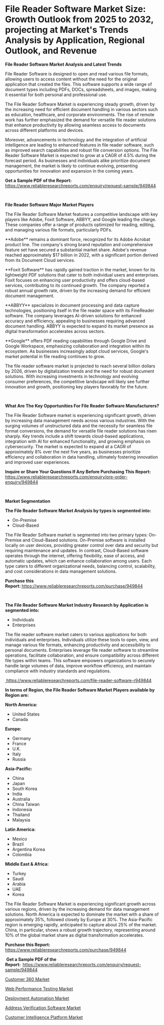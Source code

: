 <p><h1>File Reader Software Market Size: Growth Outlook from 2025 to 2032, projecting at Market's Trends Analysis by Application, Regional Outlook, and Revenue</h1></p><p><strong>File Reader Software Market Analysis and Latest Trends</strong></p>
<p><p>File Reader Software is designed to open and read various file formats, allowing users to access content without the need for the original application that created the files. This software supports a wide range of document types including PDFs, DOCs, spreadsheets, and images, making it essential for both personal and professional use. </p><p>The File Reader Software Market is experiencing steady growth, driven by the increasing need for efficient document handling in various sectors such as education, healthcare, and corporate environments. The rise of remote work has further emphasized the demand for versatile file reader solutions that enhance productivity by allowing seamless access to documents across different platforms and devices. </p><p>Moreover, advancements in technology and the integration of artificial intelligence are leading to enhanced features in file reader software, such as improved search capabilities and robust file conversion options. The File Reader Software Market is expected to grow at a CAGR of 4.5% during the forecast period. As businesses and individuals alike prioritize document management, the market is likely to continue evolving, presenting opportunities for innovation and expansion in the coming years.</p></p>
<p><strong>Get a Sample PDF of the Report:&nbsp;</strong> <a href="https://www.reliableresearchreports.com/enquiry/request-sample/949844?utm_campaign=117&utm_medium=2&utm_source=Github&utm_content=ia&utm_term=05032025&utm_id=file-reader-software">https://www.reliableresearchreports.com/enquiry/request-sample/949844</a></p>
<p>&nbsp;</p>
<p><strong>File Reader Software Major Market Players</strong></p>
<p><p>The File Reader Software Market features a competitive landscape with key players like Adobe, Foxit Software, ABBYY, and Google leading the charge. These companies offer a range of products optimized for reading, editing, and managing various file formats, particularly PDFs.</p><p>**Adobe** remains a dominant force, recognized for its Adobe Acrobat product line. The company's strong brand reputation and comprehensive feature set have secured a substantial market share. Adobe's revenue reached approximately $17 billion in 2022, with a significant portion derived from its Document Cloud services.</p><p>**Foxit Software** has rapidly gained traction in the market, known for its lightweight PDF solutions that cater to both individual users and enterprises. Foxit focuses on enhancing user productivity and offers cloud-based services, contributing to its continued growth. The company reported a robust annual growth rate, driven by the increasing demand for efficient document management.</p><p>**ABBYY** specializes in document processing and data capture technologies, positioning itself in the file reader space with its FineReader software. The company leverages AI-driven solutions for enhanced accuracy and efficiency, appealing to businesses requiring advanced document handling. ABBYY is expected to expand its market presence as digital transformation accelerates across sectors.</p><p>**Google** offers PDF reading capabilities through Google Drive and Google Workspace, emphasizing collaboration and integration within its ecosystem. As businesses increasingly adopt cloud services, Google's market potential in file reading continues to grow.</p><p>The file reader software market is projected to reach several billion dollars by 2026, driven by digitalization trends and the need for robust document solutions. With increasing investments in technology and evolving consumer preferences, the competitive landscape will likely see further innovation and growth, positioning key players favorably for the future.</p></p>
<p>&nbsp;</p>
<p><strong>What Are The Key Opportunities For File Reader Software Manufacturers?</strong></p>
<p><p>The File Reader Software market is experiencing significant growth, driven by increasing data management needs across various industries. With the surging volumes of unstructured data and the necessity for seamless file format conversions, the demand for versatile file reader solutions has risen sharply. Key trends include a shift towards cloud-based applications, integration with AI for enhanced functionality, and growing emphasis on cybersecurity. The market is expected to expand at a CAGR of approximately 8% over the next five years, as businesses prioritize efficiency and collaboration in data handling, ultimately fostering innovation and improved user experiences.</p></p>
<p><strong>Inquire or Share Your Questions If Any Before Purchasing This Report:</strong> <a href="https://www.reliableresearchreports.com/enquiry/pre-order-enquiry/949844?utm_campaign=117&utm_medium=2&utm_source=Github&utm_content=ia&utm_term=05032025&utm_id=file-reader-software">https://www.reliableresearchreports.com/enquiry/pre-order-enquiry/949844</a></p>
<p>&nbsp;</p>
<p><strong>Market Segmentation</strong></p>
<p><strong>The File Reader Software Market Analysis by types is segmented into:</strong></p>
<p><ul><li>On-Premise</li><li>Cloud-Based</li></ul></p>
<p><p>The File Reader Software market is segmented into two primary types: On-Premise and Cloud-Based solutions. On-Premise software is installed locally on user devices, providing greater control over data and security but requiring maintenance and updates. In contrast, Cloud-Based software operates through the internet, offering flexibility, ease of access, and automatic updates, which can enhance collaboration among users. Each type caters to different organizational needs, balancing control, scalability, and cost considerations in data management solutions.</p></p>
<p><strong>Purchase this Report:&nbsp;</strong><a href="https://www.reliableresearchreports.com/purchase/949844?utm_campaign=117&utm_medium=2&utm_source=Github&utm_content=ia&utm_term=05032025&utm_id=file-reader-software">https://www.reliableresearchreports.com/purchase/949844</a></p>
<p>&nbsp;</p>
<p><strong>The File Reader Software Market Industry Research by Application is segmented into:</strong></p>
<p><ul><li>Individuals</li><li>Enterprises</li></ul></p>
<p><p>The file reader software market caters to various applications for both individuals and enterprises. Individuals utilize these tools to open, view, and manage various file formats, enhancing productivity and accessibility to personal documents. Enterprises leverage file reader software to streamline operations, facilitate collaboration, and ensure compatibility across different file types within teams. This software empowers organizations to securely handle large volumes of data, improve workflow efficiency, and maintain compliance with industry standards and regulations.</p></p>
<p><a href="https://www.reliableresearchreports.com/file-reader-software-r949844?utm_campaign=117&utm_medium=2&utm_source=Github&utm_content=ia&utm_term=05032025&utm_id=file-reader-software">&nbsp;https://www.reliableresearchreports.com/file-reader-software-r949844</a></p>
<p><strong>In terms of Region, the File Reader Software Market Players available by Region are:</strong></p>
<p>
    <p> <strong> North America: </strong>
        <ul>
            <li>United States</li>
            <li>Canada</li>
        </ul>
        </p> 
    <p> <strong> Europe: </strong>
        <ul>
            <li>Germany</li>
            <li>France</li>
            <li>U.K.</li>
            <li>Italy</li>
            <li>Russia</li>
        </ul>
        </p> 
    <p> <strong> Asia-Pacific: </strong>
        <ul>
            <li>China</li>
            <li>Japan</li>
            <li>South Korea</li>
            <li>India</li>
            <li>Australia</li>
            <li>China Taiwan</li>
            <li>Indonesia</li>
            <li>Thailand</li>
            <li>Malaysia</li>
        </ul>
        </p> 
    <p> <strong> Latin America: </strong>
        <ul>
            <li>Mexico</li>
            <li>Brazil</li>
            <li>Argentina Korea</li>
            <li>Colombia</li>
        </ul>
        </p> 
    <p> <strong> Middle East & Africa: </strong>
        <ul>
            <li>Turkey</li>
            <li>Saudi</li>
            <li>Arabia</li>
            <li>UAE</li>
            <li>Korea</li>
        </ul>
    </p>
    </p>
<p><p>The File Reader Software Market is experiencing significant growth across various regions, driven by the increasing demand for data management solutions. North America is expected to dominate the market with a share of approximately 35%, followed closely by Europe at 30%. The Asia-Pacific region is emerging rapidly, anticipated to capture about 25% of the market. China, in particular, shows a robust growth trajectory, representing around 10% of the global market share as digital transformation accelerates.</p></p>
<p><strong>Purchase this Report: </strong><a href="https://www.reliableresearchreports.com/purchase/949844?utm_campaign=117&utm_medium=2&utm_source=Github&utm_content=ia&utm_term=05032025&utm_id=file-reader-software">https://www.reliableresearchreports.com/purchase/949844</a></p>
<p>&nbsp;<strong>Get a Sample PDF of the Report:&nbsp;&nbsp;</strong><a href="https://www.reliableresearchreports.com/enquiry/request-sample/949844?utm_campaign=117&utm_medium=2&utm_source=Github&utm_content=ia&utm_term=05032025&utm_id=file-reader-software">https://www.reliableresearchreports.com/enquiry/request-sample/949844</a></p>
<p><strong></strong></p>
<p><p><a href="https://github.com/mateyappiazo/Market-Research-Report-List-1/blob/main/customer-360-market.md?utm_campaign=117&utm_medium=2&utm_source=Github&utm_content=ia&utm_term=05032025&utm_id=file-reader-software">Customer 360 Market</a></p><p><a href="https://github.com/shefikagbons/Market-Research-Report-List-1/blob/main/web-performance-testing-market.md?utm_campaign=117&utm_medium=2&utm_source=Github&utm_content=ia&utm_term=05032025&utm_id=file-reader-software">Web Performance Testing Market</a></p><p><a href="https://github.com/nontoengolo/Market-Research-Report-List-1/blob/main/deployment-automation-market.md?utm_campaign=117&utm_medium=2&utm_source=Github&utm_content=ia&utm_term=05032025&utm_id=file-reader-software">Deployment Automation Market</a></p><p><a href="https://github.com/pomasifilo/Market-Research-Report-List-1/blob/main/address-verification-software-market.md?utm_campaign=117&utm_medium=2&utm_source=Github&utm_content=ia&utm_term=05032025&utm_id=file-reader-software">Address Verification Software Market</a></p><p><a href="https://github.com/signallaikun/Market-Research-Report-List-1/blob/main/customer-intelligence-platform-market.md?utm_campaign=117&utm_medium=2&utm_source=Github&utm_content=ia&utm_term=05032025&utm_id=file-reader-software">Customer Intelligence Platform Market</a></p></p>